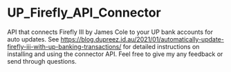 # UP_Firefly_API_Connector
API that connects Firefly III by James Cole to your UP bank accounts for auto updates.
See https://blog.dupreez.id.au/2021/01/automatically-update-firefly-iii-with-up-banking-transactions/ for detailed instructions on installing and using the connector API. 
Feel free to give my any feedback or send through questions.
